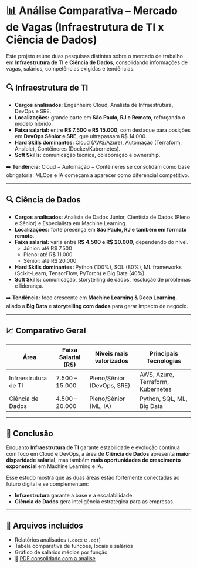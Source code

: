# 📊 Análise Comparativa – Mercado de Vagas (Infraestrutura de TI x Ciência de Dados)

Este projeto reúne duas pesquisas distintas sobre o mercado de trabalho em **Infraestrutura de TI** e **Ciência de Dados**, consolidando informações de vagas, salários, competências exigidas e tendências.  

## 🔍 Infraestrutura de TI
- **Cargos analisados:** Engenheiro Cloud, Analista de Infraestrutura, DevOps e SRE.  
- **Localizações:** grande parte em **São Paulo, RJ e Remoto**, reforçando o modelo híbrido.  
- **Faixa salarial:** entre **R$ 7.500 e R$ 15.000**, com destaque para posições em **DevOps Sênior e SRE**, que ultrapassam R$ 14.000.  
- **Hard Skills dominantes:** Cloud (AWS/Azure), Automação (Terraform, Ansible), Contêineres (Docker/Kubernetes).  
- **Soft Skills:** comunicação técnica, colaboração e ownership.  

➡️ **Tendência:** Cloud + Automação + Contêineres se consolidam como base obrigatória. MLOps e IA começam a aparecer como diferencial competitivo.

---

## 🔍 Ciência de Dados
- **Cargos analisados:** Analista de Dados Júnior, Cientista de Dados (Pleno e Sênior) e Especialista em Machine Learning.  
- **Localizações:** forte presença em **São Paulo, RJ e também em formato remoto**.  
- **Faixa salarial:** varia entre **R$ 4.500 e R$ 20.000**, dependendo do nível.  
  - Júnior: até R$ 7.500  
  - Pleno: até R$ 11.000  
  - Sênior: até R$ 20.000  
- **Hard Skills dominantes:** Python (100%), SQL (80%), ML frameworks (Scikit-Learn, TensorFlow, PyTorch) e Big Data (40%).  
- **Soft Skills:** comunicação, storytelling de dados, resolução de problemas e liderança.  

➡️ **Tendência:** foco crescente em **Machine Learning & Deep Learning**, aliado a **Big Data** e **storytelling com dados** para gerar impacto de negócio.

---

## 📈 Comparativo Geral
| Área                  | Faixa Salarial (R$) | Níveis mais valorizados | Principais Tecnologias |
|-----------------------|---------------------|-------------------------|-------------------------|
| Infraestrutura de TI  | 7.500 – 15.000      | Pleno/Sênior (DevOps, SRE) | AWS, Azure, Terraform, Kubernetes |
| Ciência de Dados      | 4.500 – 20.000      | Pleno/Sênior (ML, IA)      | Python, SQL, ML, Big Data |

---

## 📌 Conclusão
Enquanto **Infraestrutura de TI** garante estabilidade e evolução contínua com foco em Cloud e DevOps, a área de **Ciência de Dados** apresenta **maior disparidade salarial**, mas também **mais oportunidades de crescimento exponencial** em Machine Learning e IA.  

Esse estudo mostra que as duas áreas estão fortemente conectadas ao futuro digital e se complementam:  
- **Infraestrutura** garante a base e a escalabilidade.  
- **Ciência de Dados** gera inteligência estratégica para as empresas.  

---

## 📂 Arquivos incluídos
- Relatórios analisados (`.docx` e `.odt`)  
- Tabela comparativa de funções, locais e salários  
- Gráfico de salários médios por função  
- 📑 [PDF consolidado com a análise](analise_vagas.pdf)  
